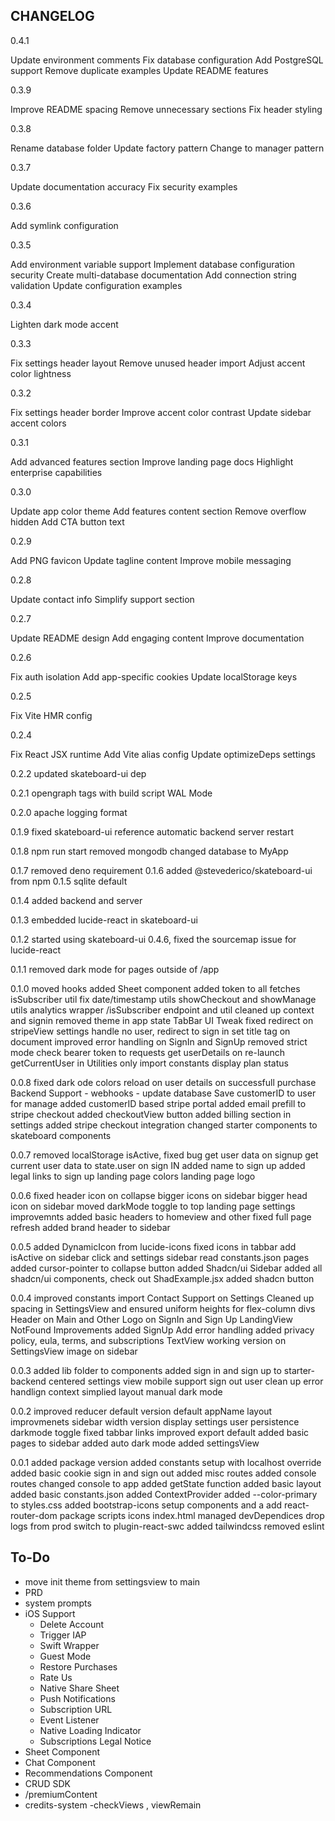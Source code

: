 ## CHANGELOG

0.4.1

  Update environment comments
  Fix database configuration
  Add PostgreSQL support
  Remove duplicate examples
  Update README features

0.3.9

  Improve README spacing
  Remove unnecessary sections
  Fix header styling

0.3.8

  Rename database folder
  Update factory pattern
  Change to manager pattern

0.3.7

  Update documentation accuracy
  Fix security examples

0.3.6

  Add symlink configuration

0.3.5

  Add environment variable support
  Implement database configuration security
  Create multi-database documentation
  Add connection string validation
  Update configuration examples

0.3.4

  Lighten dark mode accent

0.3.3

  Fix settings header layout
  Remove unused header import
  Adjust accent color lightness

0.3.2

  Fix settings header border
  Improve accent color contrast
  Update sidebar accent colors

0.3.1

  Add advanced features section
  Improve landing page docs
  Highlight enterprise capabilities

0.3.0

  Update app color theme
  Add features content section
  Remove overflow hidden
  Add CTA button text

0.2.9

  Add PNG favicon
  Update tagline content
  Improve mobile messaging

0.2.8

  Update contact info
  Simplify support section

0.2.7

  Update README design
  Add engaging content
  Improve documentation

0.2.6

  Fix auth isolation
  Add app-specific cookies
  Update localStorage keys

0.2.5

  Fix Vite HMR config

0.2.4

  Fix React JSX runtime
  Add Vite alias config
  Update optimizeDeps settings

0.2.2
 updated skateboard-ui dep

0.2.1
 opengraph tags with build script
 WAL Mode
 
0.2.0
 apache logging format

0.1.9
 fixed skateboard-ui reference
 automatic backend server restart

0.1.8
 npm run start
 removed mongodb
 changed database to MyApp

0.1.7
 removed deno requirement
0.1.6
 added @stevederico/skateboard-ui from npm
0.1.5
 sqlite default

0.1.4
 added backend and server

0.1.3
 embedded lucide-react in skateboard-ui

0.1.2
 started using skateboard-ui 0.4.6, fixed the sourcemap issue for lucide-react

0.1.1
 removed dark mode for pages outside of /app

0.1.0
 moved hooks
 added Sheet component
 added token to all fetches
 isSubscriber util fix
 date/timestamp utils
 showCheckout and showManage utils
 analytics wrapper
 /isSubscriber endpoint and util
 cleaned up context and signin
 removed theme in app state
 TabBar UI Tweak
 fixed redirect on stripeView
 settings handle no user, redirect to sign in
 set title tag on document
 improved error handling on SignIn and SignUp
 removed strict mode
 check bearer token to requests
 get userDetails on re-launch
 getCurrentUser in Utilities
 only import constants
 display plan status

 0.0.8
 fixed dark ode colors
 reload on user details on successfull purchase
 Backend Support - webhooks - update database Save customerID to user for manage
 added customerID based stripe portal
 added email prefill to stripe checkout
 added checkoutView button
 added billing section in settings
 added stripe checkout integration
 changed starter components to skateboard components

 0.0.7
 removed localStorage isActive, fixed bug
 get user data on signup
 get current user data to state.user on sign IN
 added name to sign up
 added legal links to sign up
 landing page colors
 landing page logo

 0.0.6
 fixed header icon on collapse
 bigger icons on sidebar
 bigger head icon on sidebar
 moved darkMode toggle to top
 landing page
 settings improvemnts
 added basic headers to homeview and other
 fixed full page refresh
 added brand header to sidebar

 0.0.5
 added DynamicIcon from lucide-icons
 fixed icons in tabbar
 add isActive on sidebar click and settings
 sidebar read constants.json pages
 added cursor-pointer to collapse button
 added Shadcn/ui Sidebar
 added all shadcn/ui components, check out ShadExample.jsx
 added shadcn button

 0.0.4
 improved constants import
 Contact Support on Settings
 Cleaned up spacing in SettingsView and ensured uniform heights for flex-column divs
 Header on Main and Other
 Logo on SignIn and Sign Up
 LandingView
 NotFound Improvements
 added SignUp Add error handling
 added privacy policy, eula, terms, and subscriptions 
 TextView working
 version on SettingsView
 image on sidebar

 0.0.3 
 added lib folder to components
 added sign in and sign up to starter-backend
 centered settings view
 mobile support
 sign out user clean up
 error handlign context
 simplied layout
 manual dark mode

 0.0.2
 improved reducer
 default version
 default appName
 layout improvmenets
 sidebar width
 version display settings
 user persistence
 darkmode toggle
 fixed tabbar links
 improved export default
 added basic pages to sidebar
 added auto dark mode
 added settingsView

 0.0.1 
 added package version
 added constants setup with localhost override
 added basic cookie sign in and sign out
 added misc routes
 added console routes
 changed console to app
 added getState function
 added basic layout
 added basic constants.json
 added ContextProvider
 added --color-primary to styles.css
 added bootstrap-icons
 setup components and a
 add react-router-dom
 package scripts
 icons
 index.html 
 managed devDependices 
 drop logs from prod
 switch to plugin-react-swc
 added tailwindcss
 removed eslint



## To-Do
- move init theme from settingsview to main 
- PRD 
- system prompts
- iOS Support
    - Delete Account
    - Trigger IAP
    - Swift Wrapper
    - Guest Mode
    - Restore Purchases
    - Rate Us
    - Native Share Sheet 
    - Push Notifications 
    - Subscription URL
    - Event Listener
    - Native Loading Indicator
    - Subscriptions Legal Notice
- Sheet Component
- Chat Component
- Recommendations Component
- CRUD SDK
- /premiumContent
- credits-system -checkViews , viewRemain
